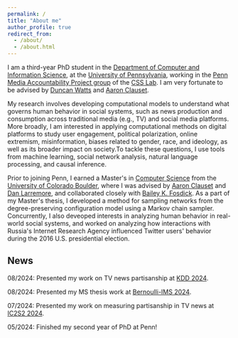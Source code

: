 ```yaml
---
permalink: /
title: "About me"
author_profile: true
redirect_from: 
  - /about/
  - /about.html
---
```


I am a third-year PhD student in the [Department of Computer and Information Science](https://www.cis.upenn.edu/), at the [University of Pennsylvania](https://www.upenn.edu/), working in the [Penn Media Accountability Project group](https://css.seas.upenn.edu/project/penn-map/) of the [CSS Lab](https://css.seas.upenn.edu/). I am very fortunate to be advised by [Duncan Watts](https://www.asc.upenn.edu/people/faculty/duncan-j-watts-phd) and [Aaron Clauset](https://aaronclauset.github.io/).

My research involves developing computational models to understand what governs human behavior in social systems, such as news production and consumption across traditional media (e.g., TV) and social media platforms. More broadly, I am interested in applying computational methods on digital platforms to study user engagement, political polarization, online extremism, misinformation, biases related to gender, race, and ideology, as well as its broader impact on society.To tackle these questions, I use tools from machine learning, social network analysis, natural language processing, and causal inference.

Prior to joining Penn, I earned a Master's in [Computer Science](https://www.colorado.edu/cs/) from the [University of Colorado Boulder](https://www.colorado.edu/), where I was advised by [Aaron Clauset](https://aaronclauset.github.io/) and [Dan Larremore](https://larremorelab.github.io/dan/), and collaborated closely with [Bailey K. Fosdick](https://www.baileyfosdick.com/). As a part of my Master's thesis, I developed a method for sampling networks from the degree-preserving configuration model using a Markov chain sampler. Concurrently, I also deveoped interests in analyzing human behavior in real-world social systems, and worked on analyzing how interactions with Russia's Internet Research Agency influenced Twitter users' behavior during the 2016 U.S. presidential election.


## News

08/2024: Presented my work on TV news partisanship at [KDD 2024](https://kdd2024.kdd.org/).

08/2024: Presented my MS thesis work at [Bernoulli-IMS 2024](https://www.bernoulli-ims-worldcongress2024.org/).

07/2024: Presented my work on measuring partisanship in TV news at [IC2S2 2024](https://ic2s2-2024.org/).

05/2024: Finished my second year of PhD at Penn! 